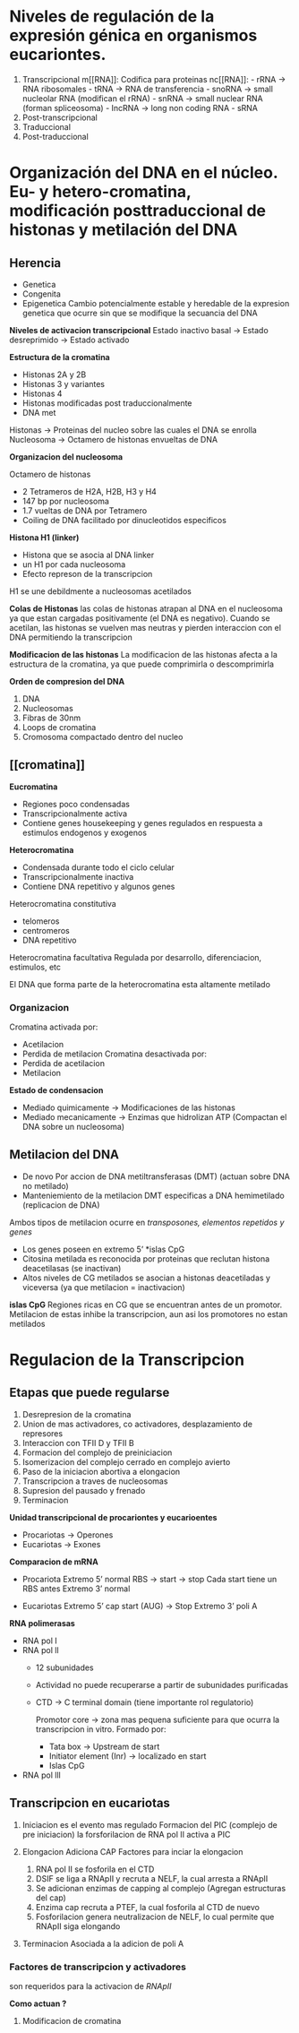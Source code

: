 # Niveles de regulación de la expresión génica en organismos eucariontes.

1. Transcripcional
   m[[RNA]]:
	   Codifica para proteinas
   nc[[RNA]]:
	   - rRNA → RNA ribosomales
	   - tRNA → RNA de transferencia
	   - snoRNA → small nucleolar RNA (modifican el rRNA)
	   - snRNA → small nuclear RNA (forman spliceosoma)
	   - IncRNA → long non coding RNA
	   - sRNA
1. Post-transcripcional
2. Traduccional
3. Post-traduccional

# Organización del DNA en el núcleo. Eu- y hetero-cromatina, modificación posttraduccional de histonas y metilación del DNA

## Herencia

- Genetica
- Congenita
- Epigenetica
  Cambio potencialmente estable y heredable de la expresion genetica que ocurre sin que se modifique la secuancia del DNA

**Niveles de activacion transcripcional**
Estado inactivo basal → Estado desreprimido → Estado activado

**Estructura de la cromatina**
- Histonas 2A y 2B
- Histonas 3 y variantes
- Histonas 4
- Histonas modificadas post traduccionalmente
- DNA met

Histonas → Proteinas del nucleo sobre las cuales el DNA se enrolla
Nucleosoma → Octamero de histonas envueltas de DNA

**Organizacion del nucleosoma**

Octamero de histonas
- 2 Tetrameros de H2A, H2B, H3 y H4
- 147 bp por nucleosoma
- 1.7 vueltas de DNA por Tetramero
- Coiling de DNA facilitado por dinucleotidos especificos

**Histona H1 (linker)**
- Histona que se asocia al DNA linker
- un H1 por cada nucleosoma
- Efecto represon de la transcripcion

H1 se une debildmente a nucleosomas acetilados

**Colas de Histonas**
las colas de histonas atrapan al DNA en el nucleosoma ya que estan cargadas positivamente (el DNA es negativo). Cuando se acetilan, las histonas se vuelven mas neutras y pierden interaccion con el DNA permitiendo la transcripcion

**Modificacion de las histonas**
La modificacion de las histonas afecta a la estructura de la cromatina, ya que puede comprimirla o descomprimirla

**Orden de compresion del DNA**
1. DNA
2. Nucleosomas
3. Fibras de 30nm
4. Loops de cromatina
5. Cromosoma compactado dentro del nucleo

## [[cromatina]]

**Eucromatina**
- Regiones poco condensadas
- Transcripcionalmente activa
- Contiene genes housekeeping y genes regulados en respuesta a estimulos endogenos y exogenos

**Heterocromatina**
- Condensada durante todo el ciclo celular
- Transcripcionalmente inactiva
- Contiene DNA repetitivo y algunos genes

Heterocromatina constitutiva
- telomeros
- centromeros
- DNA repetitivo

Heterocromatina facultativa
Regulada por desarrollo, diferenciacion, estimulos, etc

El DNA que forma parte de la heterocromatina esta altamente metilado

### Organizacion

Cromatina activada por:
- Acetilacion
- Perdida de metilacion
Cromatina desactivada por:
- Perdida de acetilacion
- Metilacion

**Estado de condensacion**
- Mediado quimicamente → Modificaciones de las histonas
- Mediado mecanicamente → Enzimas que hidrolizan ATP (Compactan el DNA sobre un nucleosoma)

## Metilacion del DNA

- De novo
  Por accion de DNA metiltransferasas (DMT) (actuan sobre DNA no metilado)
- Manteniemiento de la metilacion
  DMT especificas a DNA hemimetilado (replicacion de DNA)

Ambos tipos de metilacion ocurre en *transposones, elementos repetidos y genes*
- Los genes poseen en extremo 5’ *islas CpG
- Citosina metilada es reconocida por proteinas que reclutan histona deacetilasas (se inactivan)
- Altos niveles de CG metilados se asocian a histonas deacetiladas y viceversa (ya que metilacion = inactivacion)

**islas CpG**
Regiones ricas en CG que se encuentran antes de un promotor.
Metilacion de estas inhibe la transcripcion, aun asi los promotores no estan metilados

# Regulacion de la Transcripcion

## Etapas que puede regularse

1. Desrepresion de la cromatina
2. Union de mas activadores, co activadores, desplazamiento de represores
3. Interaccion con TFII D y TFII B
4. Formacion del complejo de preiniciacion
5. Isomerizacion del complejo cerrado en complejo avierto
6. Paso de la iniciacion abortiva a elongacion
7. Transcripcion a traves de nucleosomas
8. Supresion del pausado y frenado
9. Terminacion

**Unidad transcripcional de procariontes y eucarioentes**

- Procariotas → Operones
- Eucariotas → Exones

**Comparacion de mRNA**

- Procariota
  Extremo 5’ normal
  RBS → start → stop
  Cada start tiene un RBS antes
  Extremo 3’ normal

- Eucariotas
  Extremo 5’ cap
  start (AUG) → Stop
  Extremo 3’ poli A

**RNA polimerasas**
- RNA pol I
- RNA pol ll
  - 12 subunidades
  - Actividad no puede recuperarse a partir de subunidades purificadas
  - CTD → C terminal domain (tiene importante rol regulatorio)

	Promotor core → zona mas pequena suficiente para que ocurra la transcripcion in vitro. Formado por:
	- Tata box → Upstream de start
	- Initiator element (Inr) → localizado en start
	- Islas CpG
- RNA pol lll


## Transcripcion en eucariotas

1. Iniciacion
   es el evento mas regulado
   Formacion del PIC (complejo de pre iniciacion)
   la forsforilacion de RNA pol II activa a PIC

2. Elongacion
   Adiciona CAP
   Factores para inciar la elongacion
   1. RNA pol II se fosforila en el CTD
   2. DSIF se liga a RNApII y recruta a NELF, la cual arresta a RNApII 
   3. Se adicionan enzimas de capping al complejo (Agregan estructuras del cap)
   4. Enzima cap recruta a PTEF, la cual fosforila al CTD de nuevo 
   5. Fosforilacion genera neutralizacion de NELF, lo cual permite que RNApII siga elongando

3. Terminacion
   Asociada a la adicion de poli A 

### Factores de transcripcion y activadores
son requeridos para la activacion de *RNApII*

**Como actuan ?**

1. Modificacion de cromatina